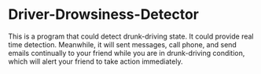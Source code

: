 # Driver-Drowsiness-Detector
This is a program that could detect drunk-driving state. It could provide real time detection. Meanwhile, it will sent messages, call phone, and send emails continually to your friend while you are in drunk-driving 
condition, which will alert your friend to take action immediately.
